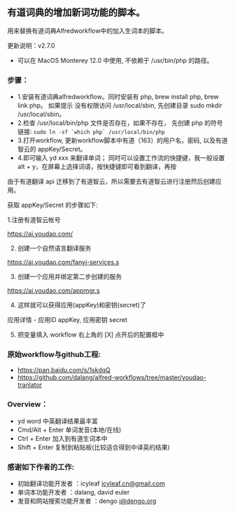 ## 有道词典的增加新词功能的脚本。
用来替换有道词典Alfredworkflow中的加入生词本的脚本。

更新说明：v2.7.0
* 可以在 MacOS Monterey 12.0 中使用, 不依赖于 /usr/bin/php 的路径。

### 步骤：
*  1.安装有道词典alfredworkflow。同时安装有 php, brew install php, brew link php。 如果提示 没有权限访问 /usr/local/sbin, 先创建目录 sudo mkdir /usr/local/sbin。
*  2.检查 /usr/local/bin/php 文件是否存在，如果不存在， 先创建 php 的符号链接: ``` sudo ln -sf `which php` /usr/local/bin/php ```
*  3.打开workflow, 更新workflow脚本中有道（163）的用户名，密码, 以及有道智云的 appKey/Secret。
*  4.即可输入 yd xxx 来翻译单词； 同时可以设置工作流的快捷键，我一般设置 alt + y，在屏幕上选择词语，按快捷键即可看到翻译，再按 

由于有道翻译 api 迁移到了有道智云，所以需要去有道智云进行注册然后创建应用。

获取 appKey/Secret 的步骤如下:

1.注册有道智云帐号

  https://ai.youdao.com/

2. 创建一个自然语言翻译服务

  https://ai.youdao.com/fanyi-services.s

3. 创建一个应用并绑定第二步创建的服务

  https://ai.youdao.com/appmgr.s

4. 这样就可以获得应用(appKey)和密钥(secret)了

  应用详情 - 应用ID appKey, 应用密钥 secret

5. 把变量填入 workflow 右上角的 [X] 点开后的配置框中

### 原始workflow与github工程:
*  https://pan.baidu.com/s/1skdqQ
*  https://github.com/dalang/alfred-workflows/tree/master/youdao-tranlator


### Overview：
*  yd word         中英翻译结果最丰富
*  Cmd/Alt + Enter 单词发音(本地/在线)
*  Ctrl + Enter 加入到有道生词本中
*  Shift + Enter     复制到粘贴板(比较适合得到中译英的结果)


### 感谢如下作者的工作:
* 初始翻译功能开发者          ：icyleaf  <icyleaf.cn@gmail.com>
* 单词本功能开发者             ：dalang, david euler
* 发音和网站搜索功能开发者 ：dengo  <i@dengo.org>
